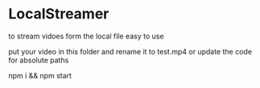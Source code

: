 # LocalStreamer
to stream vidoes form the local file 
easy to use

put your video in this folder and rename it to test.mp4 
or update the code for absolute paths 


npm i && npm start